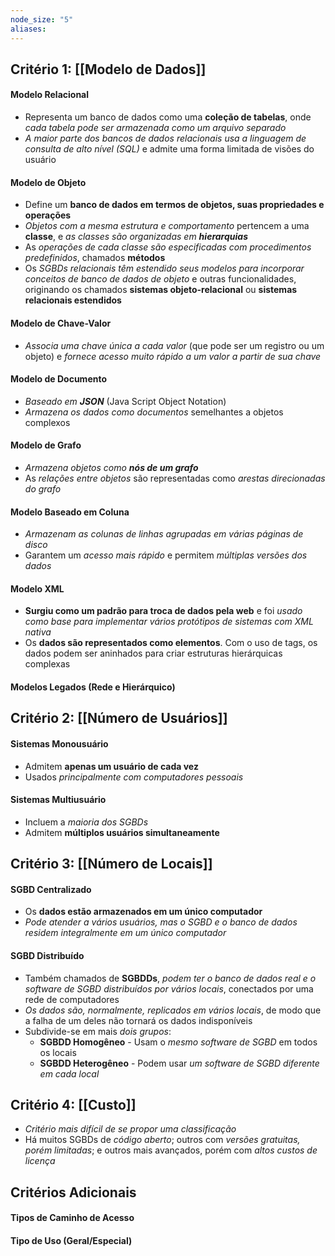 ```yaml
---
node_size: "5"
aliases:
---
```

## Critério 1: [[Modelo de Dados]]
#### Modelo Relacional
- Representa um banco de dados como uma **coleção de tabelas**, onde *cada tabela pode ser armazenada como um arquivo separado*
- *A maior parte dos bancos de dados relacionais usa a linguagem de consulta de alto nível (SQL)* e admite uma forma limitada de visões do usuário
#### Modelo de Objeto
- Define um **banco de dados em termos de objetos, suas propriedades e operações**
- *Objetos com a mesma estrutura e comportamento* pertencem a uma **classe**, e *as classes são organizadas em **hierarquias***
- As *operações de cada classe são especificadas com procedimentos predefinidos*, chamados **métodos**
- Os *SGBDs relacionais têm estendido seus modelos para incorporar conceitos de banco de dados de objeto* e outras funcionalidades, originando os chamados **sistemas objeto-relacional** ou **sistemas relacionais estendidos**
#### Modelo de Chave-Valor
- *Associa uma chave única a cada valor* (que pode ser um registro ou um objeto) e *fornece acesso muito rápido a um valor a partir de sua chave*
#### Modelo de Documento
- *Baseado em **JSON*** (Java Script Object Notation)
- *Armazena os dados como documentos* semelhantes a objetos complexos
#### Modelo de Grafo
- *Armazena objetos como **nós de um grafo***
- As *relações entre objetos* são representadas como *arestas direcionadas do grafo*
#### Modelo Baseado em Coluna
- *Armazenam as colunas de linhas agrupadas em várias páginas de disco*
- Garantem um *acesso mais rápido* e permitem *múltiplas versões dos dados*
#### Modelo XML
- **Surgiu como um padrão para troca de dados pela web** e foi *usado como base para implementar vários protótipos de sistemas com XML nativa*
- Os **dados são representados como elementos**. Com o uso de tags, os dados podem ser aninhados para criar estruturas hierárquicas complexas
#### Modelos Legados (Rede e Hierárquico)
## Critério 2: [[Número de Usuários]]
#### Sistemas Monousuário
- Admitem **apenas um usuário de cada vez**
- Usados *principalmente com computadores pessoais*
#### Sistemas Multiusuário
- Incluem a *maioria dos SGBDs*
- Admitem **múltiplos usuários simultaneamente**
## Critério 3: [[Número de Locais]]
#### SGBD Centralizado
- Os **dados estão armazenados em um único computador**
- *Pode atender a vários usuários, mas o SGBD e o banco de dados residem integralmente em um único computador*
#### SGBD Distribuído
- Também chamados de **SGBDDs**, *podem ter o banco de dados real e o software de SGBD distribuídos por vários locais*, conectados por uma rede de computadores
- *Os dados são, normalmente, replicados em vários locais*, de modo que a falha de um deles não tornará os dados indisponíveis
- Subdivide-se em mais *dois grupos*:
	- **SGBDD Homogêneo** - Usam o *mesmo software de SGBD* em todos os locais
	- **SGBDD Heterogêneo** - Podem usar *um software de SGBD diferente em cada local*
## Critério 4: [[Custo]]
- *Critério mais difícil de se propor uma classificação*
- Há muitos SGBDs de *código aberto*; outros com *versões gratuitas, porém limitadas*; e outros mais avançados, porém com *altos custos de licença*
## Critérios Adicionais
#### Tipos de Caminho de Acesso
#### Tipo de Uso (Geral/Especial)